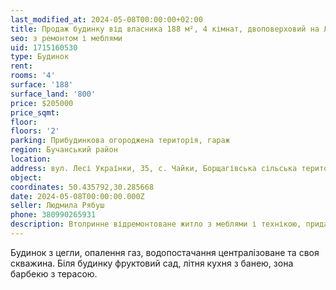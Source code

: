 ```yaml
---
last_modified_at: 2024-05-08T00:00:00+02:00
title: Продаж будинку від власника 188 м², 4 кімнат, двоповерховий на Л. Українки в с. Чайки
seo: з ремонтом і меблями
uid: 1715160530
type: Будинок
rent:
rooms: '4'
surface: '188'
surface_land: '800'
price: $205000
price_sqmt:
floor:
floors: '2'
parking: Прибудинкова огороджена територія, гараж
region: Бучанський район
location:
address: вул. Лесі Українки, 35, с. Чайки, Борщагівська сільська територіальна громада
object:
coordinates: 50.435792,30.285668
date: 2024-05-08T00:00:00.000Z
seller: Людмила Рябуш
phone: 380990265931
description: Втолринне відремонтоване житло з меблями і технікою, придатне і готове для проживання
---
```


Будинок з цегли, опалення газ, водопостачання централізоване та своя скважина. Біля будинку фруктовий сад, літня кухня з банею, зона барбекю з терасою.
